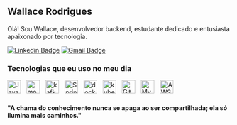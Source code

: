 ## Wallace Rodrigues

Olá! Sou Wallace, desenvolvedor backend, estudante dedicado e entusiasta apaixonado por tecnologia.

[![Linkedin Badge](https://img.shields.io/badge/-Wallace%20Rodrigues-00875f?style=flat-square&logo=Linkedin&logoColor=white&link=/www.linkedin.com/in/wallace-rodrigues)](https://www.linkedin.com/in/wallace-rodrigues-76b86520b/) 
[![Gmail Badge](https://img.shields.io/badge/-00875f?style=flat-square&logo=Gmail&logoColor=white&link=mailto:wallace.rodriguesxt20@gmail.com
)](mailto:wallace.rodriguesxt20@gmail.com
)

### Tecnologias que eu uso no meu dia

<img 
    align="left" 
    alt="Java"
    title="Java" 
    width="30px" 
    style="padding-right: 10px;" 
    src="https://cdn.jsdelivr.net/gh/devicons/devicon/icons/java/java-original-wordmark.svg" 
/>
<img 
    align="left" 
    alt="mongo" 
    title="mongo"
    width="30px" 
    style="padding-right: 10px;" 
    src="https://cdn.jsdelivr.net/gh/devicons/devicon/icons/mongodb/mongodb-original-wordmark.svg" 
/>
<img 
    align="left" 
    alt="kafka" 
    title="kafka"
    width="30px" 
    style="padding-right: 10px;" 
    src="https://cdn.jsdelivr.net/gh/devicons/devicon/icons/apachekafka/apachekafka-original-wordmark.svg" 
/>
<img 
    align="left" 
    alt="Spring"
    title="Spring" 
    width="30px" 
    style="padding-right: 10px;" 
    src="https://cdn.jsdelivr.net/gh/devicons/devicon/icons/spring/spring-original-wordmark.svg" 
/>
<img 
    align="left" 
    alt="docker" 
    title="docker"
    width="30px" 
    style="padding-right: 10px;" 
    src="https://cdn.jsdelivr.net/gh/devicons/devicon/icons/docker/docker-original-wordmark.svg" 
/>
<img 
    align="left" 
    alt="kubernetes"
    title="kubernetes" 
    width="30px" 
    style="padding-right: 10px;" 
    src="https://cdn.jsdelivr.net/gh/devicons/devicon/icons/kubernetes/kubernetes-plain-wordmark.svg" 
/>
<img 
    align="left" 
    alt="Git" 
    title="Git"
    width="30px" 
    style="padding-right: 10px;" 
    src="https://cdn.jsdelivr.net/gh/devicons/devicon/icons/git/git-original-wordmark.svg" 
/>
<img 
    align="left" 
    alt="MySQL" 
    title="MySQL"
    width="30px" 
    style="padding-right: 10px;" 
    src="https://cdn.jsdelivr.net/gh/devicons/devicon/icons/mysql/mysql-original-wordmark.svg" 
/>
<img 
    align="left" 
    alt="AWS" 
    title="AWS"
    width="30px" 
    style="padding-right: 10px;" 
    src="https://cdn.jsdelivr.net/gh/devicons/devicon@latest/icons/amazonwebservices/amazonwebservices-original-wordmark.svg" 
/>
<br/>
<br/>

#### "A chama do conhecimento nunca se apaga ao ser compartilhada; ela só ilumina mais caminhos."


